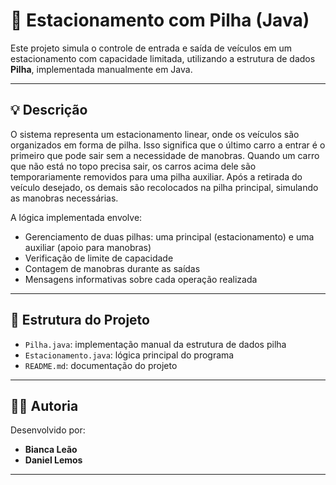 # 🚗 Estacionamento com Pilha (Java)

Este projeto simula o controle de entrada e saída de veículos em um estacionamento com capacidade limitada, utilizando a estrutura de dados **Pilha**, implementada manualmente em Java.

---

## 💡 Descrição

O sistema representa um estacionamento linear, onde os veículos são organizados em forma de pilha. Isso significa que o último carro a entrar é o primeiro que pode sair sem a necessidade de manobras. Quando um carro que não está no topo precisa sair, os carros acima dele são temporariamente removidos para uma pilha auxiliar. Após a retirada do veículo desejado, os demais são recolocados na pilha principal, simulando as manobras necessárias.

A lógica implementada envolve:

- Gerenciamento de duas pilhas: uma principal (estacionamento) e uma auxiliar (apoio para manobras)
- Verificação de limite de capacidade
- Contagem de manobras durante as saídas
- Mensagens informativas sobre cada operação realizada

---

## 🧱 Estrutura do Projeto

- `Pilha.java`: implementação manual da estrutura de dados pilha
- `Estacionamento.java`: lógica principal do programa
- `README.md`: documentação do projeto

---

## 👩‍💻 Autoria

Desenvolvido por:

- **Bianca Leão**
- **Daniel Lemos**

---
